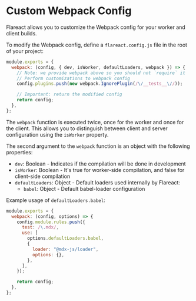 # Custom Webpack Config

Flareact allows you to customize the Webpack config for your worker and client builds.

To modify the Webpack config, define a `flareact.config.js` file in the root of your project:

```js
module.exports = {
  webpack: (config, { dev, isWorker, defaultLoaders, webpack }) => {
    // Note: we provide webpack above so you should not `require` it
    // Perform customizations to webpack config
    config.plugins.push(new webpack.IgnorePlugin(/\/__tests__\//));

    // Important: return the modified config
    return config;
  },
};
```

The `webpack` function is executed twice, once for the worker and once for the client. This allows you to distinguish between client and server configuration using the `isWorker` property.

The second argument to the `webpack` function is an object with the following properties:

- `dev`: Boolean - Indicates if the compilation will be done in development
- `isWorker`: Boolean - It's true for worker-side compilation, and false for client-side compilation
- `defaultLoaders`: Object - Default loaders used internally by Flareact:
  - `babel`: Object - Default babel-loader configuration

Example usage of `defaultLoaders.babel`:

```js
module.exports = {
  webpack: (config, options) => {
    config.module.rules.push({
      test: /\.mdx/,
      use: [
        options.defaultLoaders.babel,
        {
          loader: "@mdx-js/loader",
          options: {},
        },
      ],
    });

    return config;
  },
};
```

